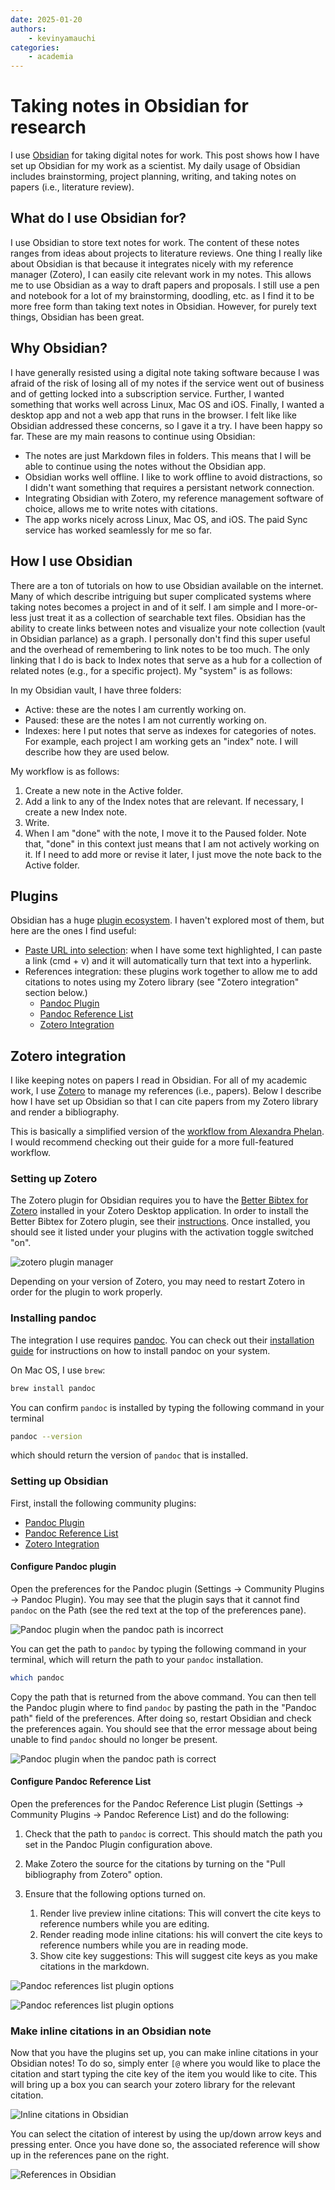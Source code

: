 ```yaml
---
date: 2025-01-20
authors:
    - kevinyamauchi
categories:
    - academia
---
```

# Taking notes in Obsidian for research

I use [Obsidian](https://obsidian.md/) for taking digital notes for work. This post shows how I have set up Obsidian for my work as a scientist. My daily usage of Obsidian includes brainstorming, project planning, writing, and taking notes on papers (i.e., literature review).

<!-- more -->

## What do I use Obsidian for?

I use Obsidian to store text notes for work. The content of these notes ranges from ideas about projects to literature reviews. One thing I really like about Obsidian is that because it integrates nicely with my reference manager (Zotero), I can easily cite relevant work in my notes. This allows me to use Obsidian as a way to draft papers and proposals. I still use a pen and notebook for a lot of my brainstorming, doodling, etc. as I find it to be more free form than taking text notes in Obsidian. However, for purely text things, Obsidian has been great.

## Why Obsidian?

I have generally resisted using a digital note taking software because I was afraid of the risk of losing all of my notes if the service went out of business and of getting locked into a subscription service. Further, I wanted something that works well across Linux, Mac OS and iOS. Finally, I wanted a desktop app and not a web app that runs in the browser. I felt like like Obsidian addressed these concerns, so I gave it a try. I have been happy so far. These are my main reasons to continue using Obsidian:

- The notes are just Markdown files in folders. This means that I will be able to continue using the notes without the Obsidian app.
- Obsidian works well offline. I like to work offline to avoid distractions, so I didn't want something that requires a persistant network connection.
- Integrating Obsidian with Zotero, my reference management software of choice, allows me to write notes with citations.
- The app works nicely across Linux, Mac OS, and iOS. The paid Sync service has worked seamlessly for me so far.

## How I use Obsidian

There are a ton of tutorials on how to use Obsidian available on the internet. Many of which describe intriguing but super complicated systems where taking notes becomes a project in and of it self. I am simple and I more-or-less just treat it as a collection of searchable text files. Obsidian has the ability to create links between notes and visualize your note collection (vault in Obsidian parlance) as a graph. I personally don't find this super useful and the overhead of remembering to link notes to be too much. The only linking that I do is back to Index notes that serve as a hub for a collection of related notes (e.g., for a specific project). My "system" is as follows:

In my Obsidian vault, I have three folders:

- Active: these are the notes I am currently working on.
- Paused: these are the notes I am not currently working on.
- Indexes: here I put notes that serve as indexes for categories of notes. For example, each project I am working gets an "index" note. I will describe how they are used below.

My workflow is as follows:

1. Create a new note in the Active folder.
2. Add a link to any of the Index notes that are relevant. If necessary, I create a new Index note.
3. Write.
4. When I am "done" with the note, I move it to the Paused folder. Note that, "done" in this context just means that I am not actively working on it. If I need to add more or revise it later, I just move the note back to the Active folder.

## Plugins
Obsidian has a huge [plugin ecosystem](https://obsidian.md/plugins). I haven't explored most of them, but here are the ones I find useful:

- [Paste URL into selection](https://github.com/denolehov/obsidian-url-into-selection): when I have some text highlighted, I can paste a link (cmd + v) and it will automatically turn that text into a hyperlink.
- References integration: these plugins work together to allow me to add citations to notes using my Zotero library (see "Zotero integration" section below.)
    - [Pandoc Plugin](https://github.com/OliverBalfour/obsidian-pandoc)
    - [Pandoc Reference List](https://github.com/mgmeyers/obsidian-pandoc-reference-list)
    - [Zotero Integration](https://github.com/mgmeyers/obsidian-zotero-integration)


## Zotero integration
I like keeping notes on papers I read in Obsidian. For all of my academic work, I use [Zotero](https://www.zotero.org/) to manage my references (i.e., papers). Below I describe how I have set up Obsidian so that I can cite papers from my Zotero library and render a bibliography.

This is basically a simplified version of the [workflow from Alexandra Phelan](https://medium.com/@alexandraphelan/an-updated-academic-workflow-zotero-obsidian-cffef080addd). I would recommend checking out their guide for a more full-featured workflow.

### Setting up Zotero
The Zotero plugin for Obsidian requires you to have the [Better Bibtex for Zotero](https://retorque.re/zotero-better-bibtex/) installed in your Zotero Desktop application. In order to install the Better Bibtex for Zotero plugin, see their [instructions](https://retorque.re/zotero-better-bibtex/installation/index.html). Once installed, you should see it listed under your plugins with the activation toggle switched "on".

![zotero plugin manager](./assets/obsidian_zotero/zotero_plugins.png)

Depending on your version of Zotero, you may need to restart Zotero in order for the plugin to work properly.

### Installing pandoc
The integration I use requires [pandoc](https://pandoc.org/). You can check out their [installation guide](https://pandoc.org/) for instructions on how to install pandoc on your system.

On Mac OS, I use `brew`:

```bash
brew install pandoc
```

You can confirm `pandoc` is installed by typing the following command in your terminal

```bash
pandoc --version
```
which should return the version of `pandoc` that is installed.

### Setting up Obsidian

First, install the following community plugins:

- [Pandoc Plugin](https://github.com/OliverBalfour/obsidian-pandoc)
- [Pandoc Reference List](https://github.com/mgmeyers/obsidian-pandoc-reference-list)
- [Zotero Integration](https://github.com/mgmeyers/obsidian-zotero-integration)

#### Configure Pandoc plugin

Open the preferences for the Pandoc plugin (Settings -> Community Plugins -> Pandoc Plugin). You may see that the plugin says that it cannot find `pandoc` on the Path (see the red text at the top of the preferences pane).

![Pandoc plugin when the pandoc path is incorrect](./assets/obsidian_zotero/pandoc_plugin_incorrect.png)

You can get the path to `pandoc` by typing the following command in your terminal, which will return the path to your `pandoc` installation.

```bash
which pandoc
```

Copy the path that is returned from the above command. You can then tell the Pandoc plugin where to find `pandoc` by pasting the path in the "Pandoc path" field of the preferences. After doing so, restart Obsidian and check the preferences again. You should see that the error message about being unable to find `pandoc` should no longer be present.

![Pandoc plugin when the pandoc path is correct](./assets/obsidian_zotero/pandoc_plugin_correct.png)


#### Configure Pandoc Reference List

Open the preferences for the Pandoc Reference List plugin (Settings -> Community Plugins -> Pandoc Reference List) and do the following:

1. Check that the path to `pandoc` is correct. This should match the path you set in the Pandoc Plugin configuration above.
2. Make Zotero the source for the citations by turning on the "Pull bibliography from Zotero" option.
3. Ensure that the following options turned on.

    1. Render live preview inline citations: This will convert the cite keys to reference numbers while you are editing.
    2. Render reading mode inline citations: his will convert the cite keys to reference numbers while you are in reading mode.
    3. Show cite key suggestions: This will suggest cite keys as you make citations in the markdown.

![Pandoc references list plugin options](./assets/obsidian_zotero/pandoc_reference_list_options_1.png)

![Pandoc references list plugin options](./assets/obsidian_zotero/pandoc_reference_list_options_2.png)

### Make inline citations in an Obsidian note

Now that you have the plugins set up, you can make inline citations in your Obsidian notes! To do so, simply enter `[@` where you would like to place the citation and start typing the cite key of the item you would like to cite. This will bring up a box you can search your zotero library for the relevant citation.

![Inline citations in Obsidian](./assets/obsidian_zotero/inline_citation.png)

You can select the citation of interest by using the up/down arrow keys and pressing enter. Once you have done so, the associated reference will show up in the references pane on the right.

![References in Obsidian](./assets/obsidian_zotero/reference.png)